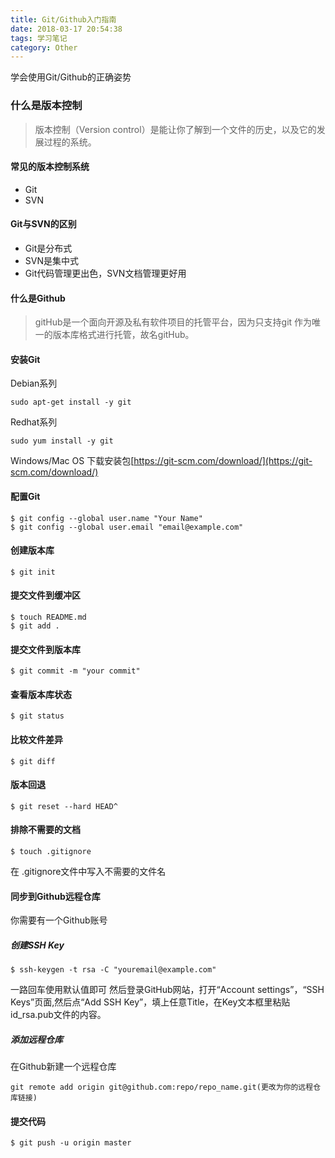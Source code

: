 ```yaml
---
title: Git/Github入门指南
date: 2018-03-17 20:54:38
tags: 学习笔记
category: Other
---
```

学会使用Git/Github的正确姿势
<!--more-->
### 什么是版本控制
> 版本控制（Version control）是能让你了解到一个文件的历史，以及它的发展过程的系统。

#### 常见的版本控制系统
 - Git
 - SVN

#### Git与SVN的区别
- Git是分布式
- SVN是集中式
- Git代码管理更出色，SVN文档管理更好用

#### 什么是Github
> gitHub是一个面向开源及私有软件项目的托管平台，因为只支持git 作为唯一的版本库格式进行托管，故名gitHub。

#### 安装Git
Debian系列
```
sudo apt-get install -y git
```
Redhat系列
```
sudo yum install -y git
```
Windows/Mac OS
下载安装包[https://git-scm.com/download/](https://git-scm.com/download/)

#### 配置Git
```
$ git config --global user.name "Your Name"
$ git config --global user.email "email@example.com"
```
#### 创建版本库
```
$ git init
```
#### 提交文件到缓冲区
```
$ touch README.md
$ git add .
```
#### 提交文件到版本库
```
$ git commit -m "your commit"
```
#### 查看版本库状态
```
$ git status
```
#### 比较文件差异
```
$ git diff
```
#### 版本回退
```
$ git reset --hard HEAD^
```
#### 排除不需要的文档
```
$ touch .gitignore
```
在 .gitignore文件中写入不需要的文件名
#### 同步到Github远程仓库
你需要有一个Github账号
##### 创建SSH Key
``` 
$ ssh-keygen -t rsa -C "youremail@example.com"
```
一路回车使用默认值即可
然后登录GitHub网站，打开“Account settings”，“SSH Keys”页面,然后点“Add SSH Key”，填上任意Title，在Key文本框里粘贴id_rsa.pub文件的内容。
##### 添加远程仓库
在Github新建一个远程仓库
```
git remote add origin git@github.com:repo/repo_name.git(更改为你的远程仓库链接)
```
#### 提交代码
```
$ git push -u origin master
```